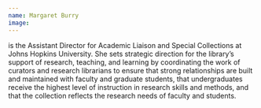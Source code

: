 ```yaml
---
name: Margaret Burry
image: 
---
```


is the Assistant Director for Academic Liaison and Special Collections at Johns Hopkins University. She sets strategic direction for the library’s support of research, teaching, and learning by coordinating the work of curators and research librarians to ensure that strong relationships are built and maintained with faculty and graduate students, that undergraduates receive the highest level of instruction in research skills and methods, and that the collection reflects the research needs of faculty and students.
